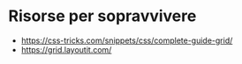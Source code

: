 # Risorse per sopravvivere

- https://css-tricks.com/snippets/css/complete-guide-grid/ 
- https://grid.layoutit.com/

